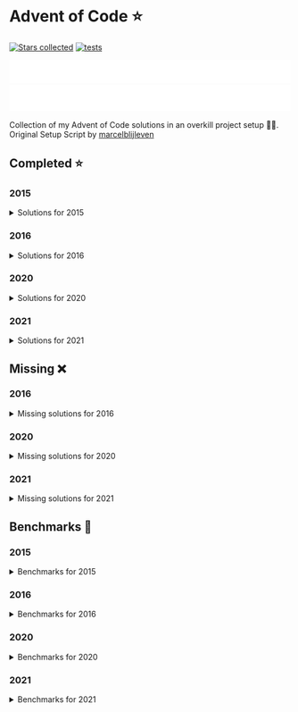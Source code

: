 # Advent of Code ⭐️

[![Stars collected](https://shields.io/static/v1?label=stars%20collected&message=116&color=yellow)](https://github.com/Frazzer951/Advent-Of-Code)
[![tests](https://github.com/Frazzer951/Advent-Of-Code/actions/workflows/tests.yaml/badge.svg?branch=master)](https://github.com/Frazzer951/Advent-Of-Code)

![advent of code](./image_dark.svg#gh-dark-mode-only)
![advent of code](./image_light.svg#gh-light-mode-only)

Collection of my Advent of Code solutions in an overkill project setup 👻🎄.<br>
Original Setup Script by [marcelblijleven](https://github.com/marcelblijleven/adventofcode)

<!-- start completed section -->
## Completed ⭐️
### 2015
<details><summary>Solutions for 2015</summary>
<p>

| day   | part one | part two |
| :---: | :------: | :------: |
| 01 | ⭐️ | ⭐️ |
| 02 | ⭐️ | ⭐️ |
| 03 | ⭐️ | ⭐️ |
| 04 | ⭐️ | ⭐️ |
| 05 | ⭐️ | ⭐️ |
| 06 | ⭐️ | ⭐️ |
| 07 | ⭐️ | ⭐️ |
| 08 | ⭐️ | ⭐️ |
| 09 | ⭐️ | ⭐️ |
| 10 | ⭐️ | ⭐️ |
| 11 | ⭐️ | ⭐️ |
| 12 | ⭐️ | ⭐️ |
| 13 | ⭐️ | ⭐️ |
| 14 | ⭐️ | ⭐️ |
| 15 | ⭐️ | ⭐️ |
| 16 | ⭐️ | ⭐️ |
| 17 | ⭐️ | ⭐️ |
| 18 | ⭐️ | ⭐️ |
| 19 | ⭐️ | ⭐️ |
| 20 | ⭐️ | ⭐️ |
| 21 | ⭐️ | ⭐️ |
| 22 | ⭐️ | ⭐️ |
| 23 | ⭐️ | ⭐️ |
| 24 | ⭐️ | ⭐️ |
| 25 | ⭐️ | ⭐️ |

</p>
</details>

### 2016
<details><summary>Solutions for 2016</summary>
<p>

| day   | part one | part two |
| :---: | :------: | :------: |
| 01 | ⭐️ | ⭐️ |
| 02 | ⭐️ | ⭐️ |
| 03 | ⭐️ | ⭐️ |
| 04 | ⭐️ | ⭐️ |
| 05 | ⭐️ | ⭐️ |
| 06 | ⭐️ | ⭐️ |
| 07 | ⭐️ | ⭐️ |
| 08 | ⭐️ | ⭐️ |
| 09 | ⭐️ | ⭐️ |
| 10 | ⭐️ | ⭐️ |

</p>
</details>

### 2020
<details><summary>Solutions for 2020</summary>
<p>

| day   | part one | part two |
| :---: | :------: | :------: |
| 01 | ⭐️ | ⭐️ |
| 02 | ⭐️ | ⭐️ |
| 03 | ⭐️ | ⭐️ |
| 04 | ⭐️ | ⭐️ |
| 05 | ⭐️ | ⭐️ |
| 06 | ⭐️ | ⭐️ |
| 07 | ⭐️ | ⭐️ |

</p>
</details>

### 2021
<details><summary>Solutions for 2021</summary>
<p>

| day   | part one | part two |
| :---: | :------: | :------: |
| 01 | ⭐️ | ⭐️ |
| 02 | ⭐️ | ⭐️ |
| 03 | ⭐️ | ⭐️ |
| 04 | ⭐️ | ⭐️ |
| 05 | ⭐️ | ⭐️ |
| 06 | ⭐️ | ⭐️ |
| 07 | ⭐️ | ⭐️ |
| 08 | ⭐️ | ⭐️ |
| 09 | ⭐️ | ⭐️ |
| 10 | ⭐️ | ⭐️ |
| 11 | ⭐️ | ⭐️ |
| 12 | ⭐️ | ⭐️ |
| 13 | ⭐️ | ⭐️ |
| 14 | ⭐️ | ⭐️ |
| 15 | ⭐️ | ⭐️ |
| 16 | ⭐️ | ⭐️ |

</p>
</details>


## Missing ❌
### 2016
<details><summary>Missing solutions for 2016</summary>
<p>

| day   | part one | part two |
| :---: | :------: | :------: |
| 11 | ❌ | ❌ |
| 12 | ❌ | ❌ |
| 13 | ❌ | ❌ |
| 14 | ❌ | ❌ |
| 15 | ❌ | ❌ |
| 16 | ❌ | ❌ |
| 17 | ❌ | ❌ |
| 18 | ❌ | ❌ |
| 19 | ❌ | ❌ |
| 20 | ❌ | ❌ |
| 21 | ❌ | ❌ |
| 22 | ❌ | ❌ |
| 23 | ❌ | ❌ |
| 24 | ❌ | ❌ |
| 25 | ❌ | – |

</p>
</details>

### 2020
<details><summary>Missing solutions for 2020</summary>
<p>

| day   | part one | part two |
| :---: | :------: | :------: |
| 08 | ❌ | ❌ |
| 09 | ❌ | ❌ |
| 10 | ❌ | ❌ |
| 11 | ❌ | ❌ |
| 12 | ❌ | ❌ |
| 13 | ❌ | ❌ |
| 14 | ❌ | ❌ |
| 15 | ❌ | ❌ |
| 16 | ❌ | ❌ |
| 17 | ❌ | ❌ |
| 18 | ❌ | ❌ |
| 19 | ❌ | ❌ |
| 20 | ❌ | ❌ |
| 21 | ❌ | ❌ |
| 22 | ❌ | ❌ |
| 23 | ❌ | ❌ |
| 24 | ❌ | ❌ |
| 25 | ❌ | – |

</p>
</details>

### 2021
<details><summary>Missing solutions for 2021</summary>
<p>

| day   | part one | part two |
| :---: | :------: | :------: |
| 17 | ❌ | ❌ |
| 18 | ❌ | ❌ |
| 19 | ❌ | ❌ |
| 20 | ❌ | ❌ |
| 21 | ❌ | ❌ |
| 22 | ❌ | ❌ |
| 23 | ❌ | ❌ |
| 24 | ❌ | ❌ |
| 25 | ❌ | – |

</p>
</details>

<!-- end completed section -->

<!-- start benchmark section -->
## Benchmarks 🚀
### 2015
<details><summary>Benchmarks for 2015</summary>
<p>

|  day  | part  | duration |
| :---: | :---: | -------: |
| 01 | part one | 0.71 ms |
| 01 | part two | 0.53 ms |
| 02 | part one | 1.93 ms |
| 02 | part two | 1.73 ms |
| 03 | part one | 2.97 ms |
| 03 | part two | 3.19 ms |
| 04 | part one | 405.67 ms |
| 04 | part two | 14405.46 ms |
| 05 | part one | 4.83 ms |
| 05 | part two | 5.07 ms |
| 06 | part one | 1999.00 ms |
| 06 | part two | 5466.64 ms |
| 07 | part one | 72.89 ms |
| 07 | part two | 73.48 ms |
| 08 | part one | 0.80 ms |
| 08 | part two | 0.31 ms |
| 09 | part one | 90.57 ms |
| 09 | part two | 90.13 ms |
| 10 | part one | 395.86 ms |
| 10 | part two | 5642.27 ms |
| 11 | part one | 0.02 ms |
| 11 | part two | 0.02 ms |
| 12 | part one | 2.96 ms |
| 12 | part two | 1.91 ms |
| 13 | part one | 28.43 ms |
| 13 | part two | 239.85 ms |
| 14 | part one | 0.25 ms |
| 14 | part two | 7.82 ms |
| 15 | part one | 7952.18 ms |
| 15 | part two | 7615.88 ms |
| 16 | part one | 1.79 ms |
| 16 | part two | 1.89 ms |
| 17 | part one | 315.61 ms |
| 17 | part two | 162.17 ms |
| 18 | part one | 4913.30 ms |
| 18 | part two | 4942.87 ms |
| 19 | part one | 1.10 ms |
| 19 | part two | 0.06 ms |
| 20 | part one | 19292.60 ms |
| 20 | part two | 7650.60 ms |
| 21 | part one | 26.22 ms |
| 21 | part two | 25.66 ms |
| 22 | part one | 5766.38 ms |
| 22 | part two | 432.04 ms |
| 23 | part one | 0.81 ms |
| 23 | part two | 0.97 ms |
| 24 | part one | 119.79 ms |
| 24 | part two | 26.86 ms |
| 25 | part one | 2834.77 ms |
| 25 | part two | 0.00 ms |

</p>
</details>

### 2016
<details><summary>Benchmarks for 2016</summary>
<p>

|  day  | part  | duration |
| :---: | :---: | -------: |
| 01 | part one | 0.15 ms |
| 01 | part two | 4.66 ms |
| 02 | part one | 0.60 ms |
| 02 | part two | 0.64 ms |
| 03 | part one | 3.18 ms |
| 03 | part two | 4.40 ms |
| 04 | part one | 14.15 ms |
| 04 | part two | 8.44 ms |
| 05 | part one | 11291.38 ms |
| 05 | part two | 36923.87 ms |
| 06 | part one | 1.59 ms |
| 06 | part two | 1.55 ms |
| 07 | part one | 114.74 ms |
| 07 | part two | 86.74 ms |
| 08 | part one | 0.57 ms |
| 08 | part two | 0.00 ms |
| 09 | part one | 0.08 ms |
| 09 | part two | 2.65 ms |
| 09 | part two helper | 1.00 ms |
| 10 | part one | 2.15 ms |
| 10 | part two | 3.24 ms |

</p>
</details>

### 2020
<details><summary>Benchmarks for 2020</summary>
<p>

|  day  | part  | duration |
| :---: | :---: | -------: |
| 01 | part one | 0.14 ms |
| 01 | part two | 50.14 ms |
| 02 | part one | 1.29 ms |
| 02 | part two | 1.26 ms |
| 03 | part one | 0.12 ms |
| 03 | part two | 0.51 ms |
| 04 | part one | 1.68 ms |
| 04 | part two | 2.12 ms |
| 05 | part one | 1.24 ms |
| 05 | part two | 1.40 ms |
| 06 | part one | 0.80 ms |
| 06 | part two | 1.78 ms |
| 07 | part one | 2.23 ms |
| 07 | part two | 2.57 ms |

</p>
</details>

### 2021
<details><summary>Benchmarks for 2021</summary>
<p>

|  day  | part  | duration |
| :---: | :---: | -------: |
| 01 | part one | 1.05 ms |
| 01 | part two | 1.85 ms |
| 02 | part one | 0.50 ms |
| 02 | part two | 0.61 ms |
| 03 | part one | 4.04 ms |
| 03 | part two | 1.58 ms |
| 04 | part one | 12.91 ms |
| 04 | part two | 57.40 ms |
| 05 | part one | 100.22 ms |
| 05 | part two | 129.03 ms |
| 06 | part one | 734.64 ms |
| 06 | part two | 0.60 ms |
| 07 | part one | 243.29 ms |
| 07 | part two | 655.41 ms |
| 08 | part one | 0.26 ms |
| 08 | part two | 6.78 ms |
| 09 | part one | 5.40 ms |
| 09 | part two | 11.46 ms |
| 10 | part one | 2.71 ms |
| 10 | part two | 4.42 ms |
| 11 | part one | 18.87 ms |
| 11 | part two | 36.71 ms |
| 12 | part one | 21.16 ms |
| 12 | part two | 3153.38 ms |
| 13 | part one | 3.25 ms |
| 13 | part two | 68.69 ms |
| 14 | part one | 27.08 ms |
| 14 | part two | 8.47 ms |
| 15 | part one | 94.42 ms |
| 15 | part two | 3290.58 ms |
| 16 | part one | 1.34 ms |
| 16 | part two | 1.25 ms |

</p>
</details>

<!-- end benchmark section -->
